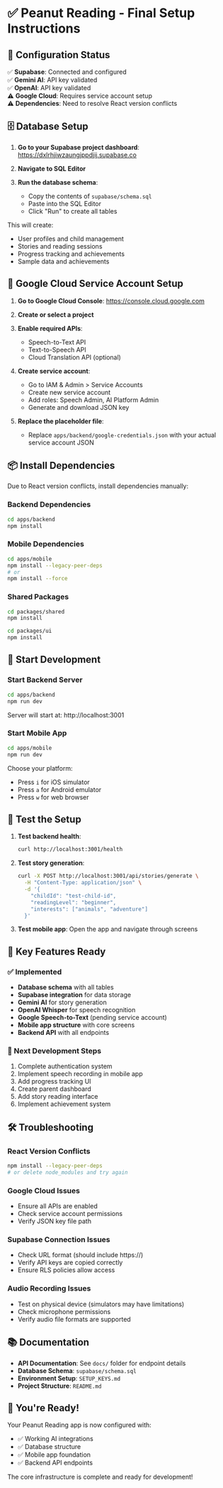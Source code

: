 # ✅ Peanut Reading - Final Setup Instructions

## 🎉 Configuration Status

✅ **Supabase**: Connected and configured  
✅ **Gemini AI**: API key validated  
✅ **OpenAI**: API key validated  
⚠️ **Google Cloud**: Requires service account setup  
⚠️ **Dependencies**: Need to resolve React version conflicts  

## 🗄️ Database Setup

1. **Go to your Supabase project dashboard**: https://dxlrhjiwzaungjppdjij.supabase.co

2. **Navigate to SQL Editor**

3. **Run the database schema**:
   - Copy the contents of `supabase/schema.sql`
   - Paste into the SQL Editor
   - Click "Run" to create all tables

This will create:
- User profiles and child management
- Stories and reading sessions
- Progress tracking and achievements
- Sample data and achievements

## 🔧 Google Cloud Service Account Setup

1. **Go to Google Cloud Console**: https://console.cloud.google.com

2. **Create or select a project**

3. **Enable required APIs**:
   - Speech-to-Text API
   - Text-to-Speech API
   - Cloud Translation API (optional)

4. **Create service account**:
   - Go to IAM & Admin > Service Accounts
   - Create new service account
   - Add roles: Speech Admin, AI Platform Admin
   - Generate and download JSON key

5. **Replace the placeholder file**:
   - Replace `apps/backend/google-credentials.json` with your actual service account JSON

## 📦 Install Dependencies

Due to React version conflicts, install dependencies manually:

### Backend Dependencies
```bash
cd apps/backend
npm install
```

### Mobile Dependencies
```bash
cd apps/mobile
npm install --legacy-peer-deps
# or
npm install --force
```

### Shared Packages
```bash
cd packages/shared
npm install

cd packages/ui
npm install
```

## 🚀 Start Development

### Start Backend Server
```bash
cd apps/backend
npm run dev
```
Server will start at: http://localhost:3001

### Start Mobile App
```bash
cd apps/mobile
npm run dev
```

Choose your platform:
- Press `i` for iOS simulator
- Press `a` for Android emulator  
- Press `w` for web browser

## 🧪 Test the Setup

1. **Test backend health**:
   ```bash
   curl http://localhost:3001/health
   ```

2. **Test story generation**:
   ```bash
   curl -X POST http://localhost:3001/api/stories/generate \
     -H "Content-Type: application/json" \
     -d '{
       "childId": "test-child-id",
       "readingLevel": "beginner",
       "interests": ["animals", "adventure"]
     }'
   ```

3. **Test mobile app**: Open the app and navigate through screens

## 🎯 Key Features Ready

### ✅ Implemented
- **Database schema** with all tables
- **Supabase integration** for data storage
- **Gemini AI** for story generation
- **OpenAI Whisper** for speech recognition
- **Google Speech-to-Text** (pending service account)
- **Mobile app structure** with core screens
- **Backend API** with all endpoints

### 🔄 Next Development Steps
1. Complete authentication system
2. Implement speech recording in mobile app
3. Add progress tracking UI
4. Create parent dashboard
5. Add story reading interface
6. Implement achievement system

## 🛠️ Troubleshooting

### React Version Conflicts
```bash
npm install --legacy-peer-deps
# or delete node_modules and try again
```

### Google Cloud Issues
- Ensure all APIs are enabled
- Check service account permissions
- Verify JSON key file path

### Supabase Connection Issues
- Check URL format (should include https://)
- Verify API keys are copied correctly
- Ensure RLS policies allow access

### Audio Recording Issues
- Test on physical device (simulators may have limitations)
- Check microphone permissions
- Verify audio file formats are supported

## 📚 Documentation

- **API Documentation**: See `docs/` folder for endpoint details
- **Database Schema**: `supabase/schema.sql`
- **Environment Setup**: `SETUP_KEYS.md`
- **Project Structure**: `README.md`

## 🎉 You're Ready!

Your Peanut Reading app is now configured with:
- ✅ Working AI integrations
- ✅ Database structure
- ✅ Mobile app foundation
- ✅ Backend API endpoints

The core infrastructure is complete and ready for development!